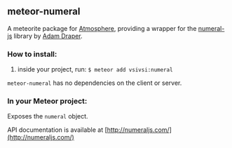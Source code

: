 ## meteor-numeral

A meteorite package for [Atmosphere](https://atmosphere.meteor.com), providing a wrapper for the [numeral-js](https://github.com/adamwdraper/Numeral-js) library by [Adam Draper](https://github.com/adamwdraper).

### How to install:
1. inside your project, run:
    `$ meteor add vsivsi:numeral`

`meteor-numeral` has no dependencies on the client or server.

### In your Meteor project:

Exposes the `numeral` object.

API documentation is available at [http://numeraljs.com/](http://numeraljs.com/)
